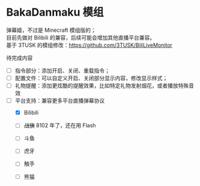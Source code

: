# BakaDanmaku 模组
弹幕姬，不过是 Minecraft 模组版的；   
目前先做对 Bilibili 的兼容，后续可能会增加其他直播平台兼容。  
基于 3TUSK 的模组修改：<https://github.com/3TUSK/BiliLiveMonitor> 

待完成内容
 - [ ] 指令部分：添加开启、关闭、重载指令；
 - [ ] 配置文件：可以自定义开启、关闭部分显示内容，修改显示样式；
 - [ ] 礼物提醒：添加更炫酷的提醒效果，比如特定礼物发射烟花，或者播放特殊音效
 - [ ] 平台支持：兼容更多平台直播弹幕协议
    - [x] Bilibili
    - [ ] ~~战旗~~ 8102 年了，还在用 Flash
    - [ ] 斗鱼
    - [ ] 虎牙
    - [ ] 触手
    - [ ] 熊猫

